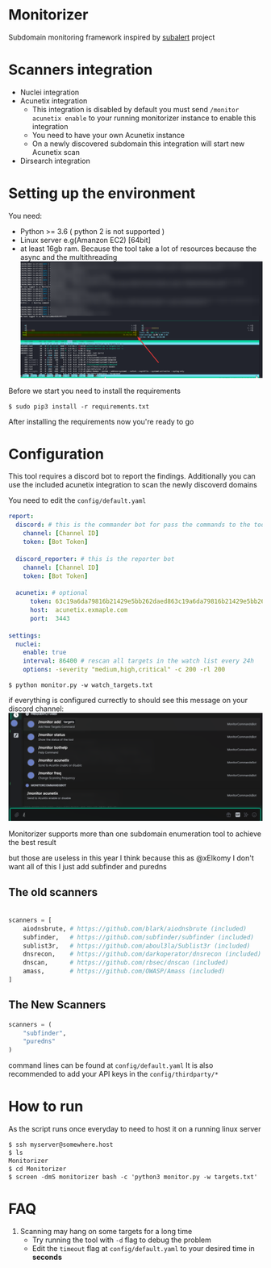 # Monitorizer

Subdomain monitoring framework inspired by [subalert](https://github.com/yassineaboukir/sublert) project

# Scanners integration
- Nuclei integration
- Acunetix integration
  - This integration is disabled by default you must send `/monitor acunetix enable` to your running monitorizer instance to enable this integration
  - You need to have your own Acunetix instance 
  - On a newly discovered subdomain this integration will start new Acunetix scan 
- Dirsearch integration

# Setting up the environment
You need:
- Python  >= 3.6 ( python 2 is not supported )
- Linux server e.g(Amanzon EC2) [64bit]
- at least 16gb ram.
Because the tool take a lot of resources because the async and the multithreading
![Htop](image-1.png)

Before we start you need to install the requirements
```
$ sudo pip3 install -r requirements.txt
```
After installing the requirements now you're ready to go

# Configuration

This tool requires a discord bot to report the findings. Additionally you can use the included acunetix integration to scan the newly discoverd domains

You need to edit the `config/default.yaml` 
```yaml
report:
  discord: # this is the commander bot for pass the commands to the tool
    channel: [Channel ID]
    token: [Bot Token]

  discord_reporter: # this is the reporter bot
    channel: [Channel ID]
    token: [Bot Token]
  
  acunetix: # optional
      token: 63c19a6da79816b21429e5bb262daed863c19a6da79816b21429e5bb262daed8
      host:  acunetix.exmaple.com
      port:  3443

settings:
  nuclei:
    enable: true
    interval: 86400 # rescan all targets in the watch list every 24h
    options: -severity "medium,high,critical" -c 200 -rl 200
```

```
$ python monitor.py -w watch_targets.txt
```
if everything is configured currectly to should see this message on your discord channel:
![Alt text](image.png)

Monitorizer supports more than one subdomain enumeration tool to achieve the best result

but those are useless in this year I think because this as @xElkomy I don't want all of this I just add subfinder and puredns

## The old scanners
```python

scanners = [
	aiodnsbrute, # https://github.com/blark/aiodnsbrute (included)
	subfinder,   # https://github.com/subfinder/subfinder (included)
	sublist3r,   # https://github.com/aboul3la/Sublist3r (included)
	dnsrecon,    # https://github.com/darkoperator/dnsrecon (included)
	dnscan,      # https://github.com/rbsec/dnscan (included)
	amass,       # https://github.com/OWASP/Amass (included)
]

```

## The New Scanners

```python
scanners = (
    "subfinder",
    "puredns"
)
```

command lines can be found at `config/default.yaml`
It is also recommended to add your API keys in the `config/thirdparty/*`

# How to run

As the script runs once everyday to need to host it on a running linux server
```
$ ssh myserver@somewhere.host
$ ls
Monitorizer
$ cd Monitorizer
$ screen -dmS monitorizer bash -c 'python3 monitor.py -w targets.txt'
```

# FAQ
1) Scanning may hang on some targets for a long time
    - Try running the tool with `-d` flag to debug the problem
    - Edit the `timeout` flag at `config/default.yaml` to your desired time in **seconds**